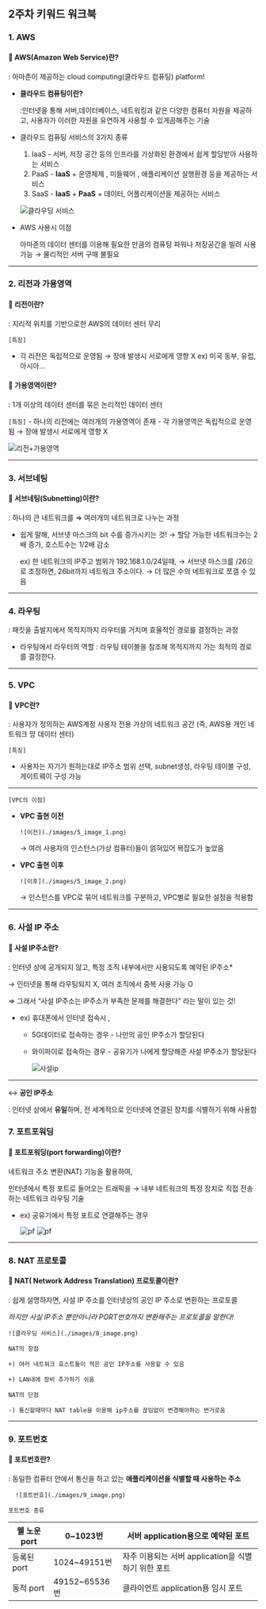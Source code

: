 ## 2주차 키워드 워크북

### 1. AWS
#### 📌 AWS(Amazon Web Service)란?

: 아마존이 제공하는 cloud computing(클라우드 컴퓨팅) platform!

+ **클라우드 컴퓨팅이란?**
  
    :인터넷을 통해 서버,데이터베이스, 네트워킹과 같은 다양한 컴퓨터 자원을 제공하고, 사용자가 이러한 자원을 유연하게 사용할 수 있게끔해주는 기술
    
+  클라우드 컴퓨팅 서비스의 3가지 종류
    
      1. IaaS - 서버, 저장 공간 등의 인프라를 가상화된 환경에서 쉽게 할당받아 사용하는 서비스
      2. PaaS - **IaaS** + 운영체제 , 미들웨어 , 애플리케이션 실행환경 등을 제공하는 서비스
      3. SaaS - **IaaS** + **PaaS** + 데이터, 어플리케이션을 제공하는 서비스
        
   ![클라우딩 서비스](./images/1_image.png)
        

+ AWS 사용시 이점
    
    아마존의 데이터 센터를 이용해 필요한 만큼의 컴퓨팅 파워나 저장공간을 빌려 사용가능
    → 물리적인 서버 구매 불필요


---
### 2. 리전과 가용영역
#### 📌 리전이란?
 : 지리적 위치를 기반으로한 AWS의 데이터 센터 무리

`[특징]`

  - 각 리전은 독립적으로 운영됨 → 장애 발생시 서로에게 영향 X
      ex) 미국 동부, 유럽, 아시아…
    

#### 📌 가용영역이란?
: 1개 이상의 데이터 센터를 묶은 논리적인 데이터 센터

`[특징]`
    - 하나의 리전에는 여러개의 가용영역이 존재
    - 각 가용영역은 독립적으로 운영됨 → 장애 발생시 서로에게 영향 X


  ![리전+가용영역](./images/2_image.png)

---

### 3. 서브네팅
#### 📌 서브네팅(Subnetting)이란?

: 하나의 큰 네트워크를 ⇒ 여러개의 네트워크로 나누는 과정

 + 쉽게 말해, 서브넷 마스크의 bit 수를 증가시키는 것!
     → 할당 가능한 네트워크수는 2배 증가, 호스트수는 1/2배 감소


    ex) 한 네트워크의 IP주고 범위가 192.168.1.0/24일때,
        → 서브넷 마스크를 /26으로 조정하면, 26bit까지 네트워크 주소이다.
        → 더 많은 수의 네트워크로 쪼갤 수 있음

---
### 4. 라우팅
: 패킷을 출발지에서 목적지까지 라우터를 거치며 효율적인 경로를 결정하는 과정

+ 라우팅에서 라우터의 역할
    : 라우팅 테이블을 참조해 목적지까지 가는 최적의 경로를 결정한다.

---
### 5. VPC
#### 📌 VPC란?

: 사용자가 정의하는 AWS계정 사용자 전용 가상의 네트워크 공간
(즉, AWS용 개인 네트워크 망 데이터 센터)

`[특징]`

- 사용자는 자기가 원하는대로 IP주소 범위 선택, subnet생성, 라우팅 테이블 구성, 게이트웨이 구성 가능

---

`[VPC의 이점]`

- **VPC 출현 이전**
    
      ![이전](./images/5_image_1.png)
    
    → 여러 사용자의 인스턴스(가상 컴퓨터)들이 얽혀있어 복잡도가 높았음
    
- **VPC 출현 이후**
    
      ![이후](./images/5_image_2.png)
    
    → 인스턴스를 VPC로 묶어 네트워크를 구분하고, VPC별로 필요한 설정을 적용함


---
### 6. 사설 IP 주소
#### 📌 사설 IP주소란?

: 인터넷 상에 공개되지 않고, 특정 조직 내부에서만 사용되도록 예약된 IP주소*

  → 인터넷을 통해 라우팅되지 X, 여러 조직에서 중복 사용 가능 O

  ⇒ 그래서 “사설 IP주소는 IP주소가 부족한 문제를 해결한다” 라는 말이 있는 것!


+ ex) 휴대폰에서 인터넷 접속시 ,
    
    - 5G데이터로 접속하는 경우 - 나만의 공인 IP주소가 할당된다
    - 와이파이로 접속하는 경우 - 공유기가 나에게 할당해준 사설 IP주소가 할당된다

      ![사설ip](./images/6_image.png)

---
↔ **공인 IP주소**

: 인터넷 상에서 **유일**하며, 전 세계적으로 인터넷에 연결된 장치를 식별하기 위해 사용함


### 7. 포트포워딩
#### 📌 포트포워딩(port forwarding)이란?

네트워크 주소 변환(NAT) 기능을 활용하여, 

인터넷에서 특정 포트로 들어오는 트래픽을 → 내부 네트워크의 특정 장치로 직접 전송하는 네트워크 라우팅 기술



+ ex) 공유기에서 특정 포트로 연결해주는 경우

  
    ![pf](./images/7_image_1.png)
    ![pf](./images/7_image_2.png)

---
### 8. NAT 프로토콜
#### 📌 NAT( Network Address Translation) 프로토콜이란?

: 쉽게 설명하자면, 사설 IP 주소를 인터넷상의 공인 IP 주소로 변환하는 프로토콜

*하지만 사실 IP주소 뿐만아니라 PORT번호까지 변환해주는 프로토콜을 말한다!*

    ![클라우딩 서비스](./images/8_image.png)

`NAT의 장점`
    
    +) 여러 네트워크 호스트들이 적은 공인 IP주소를 사용할 수 있음
    
    +) LAN내에 장비 추가하기 쉬움
    
`NAT의 단점`
    
    -) 통신할때마다 NAT table을 이용해 ip주소를 끊임없이 변경해야하는 번거로움


---
### 9. 포트번호

#### 📌 포트번호란?
    
: 동일한 컴퓨터 안에서 통신을 하고 있는 **애플리케이션을 식별할 때 사용하는  주소**
    
      ![포트번호](./images/9_image.png)

    
`포트번호 종류`
             
   | 웰 노운 port | 0~1023번 | 서버 application용으로 예약된 포트 |
   | --- | --- | --- |
   | 등록된 port  | 1024~49151번 | 자주 이용되는 서버 application을 식별하기 위한 포트 |
   | 동적 port | 49152~65536번 | 클라이언트 application용 임시 포트 |

